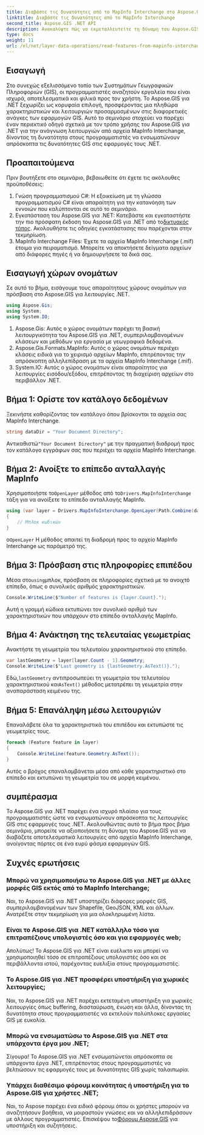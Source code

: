 ```yaml
---
title: Διαβάστε τις δυνατότητες από το MapInfo Interchange στο Aspose.GIS
linktitle: Διαβάστε τις δυνατότητες από το MapInfo Interchange
second_title: Aspose.GIS .NET API
description: Ανακαλύψτε πώς να εκμεταλλευτείτε τη δύναμη του Aspose.GIS για .NET για την ανάγνωση λειτουργιών από αρχεία MapInfo Interchange σε αυτό το ολοκληρωμένο σεμινάριο.
type: docs
weight: 11
url: /el/net/layer-data-operations/read-features-from-mapinfo-interchange/
---
```

## Εισαγωγή
Στο συνεχώς εξελισσόμενο τοπίο των Συστημάτων Γεωγραφικών Πληροφοριών (GIS), οι προγραμματιστές αναζητούν εργαλεία που είναι ισχυρά, αποτελεσματικά και φιλικά προς τον χρήστη. Το Aspose.GIS για .NET ξεχωρίζει ως κορυφαία επιλογή, προσφέροντας μια πληθώρα χαρακτηριστικών και λειτουργιών προσαρμοσμένων στις διαφορετικές ανάγκες των εφαρμογών GIS. Αυτό το σεμινάριο στοχεύει να παρέχει έναν περιεκτικό οδηγό σχετικά με τον τρόπο χρήσης του Aspose.GIS για .NET για την ανάγνωση λειτουργιών από αρχεία MapInfo Interchange, δίνοντας τη δυνατότητα στους προγραμματιστές να ενσωματώνουν απρόσκοπτα τις δυνατότητες GIS στις εφαρμογές τους .NET.
## Προαπαιτούμενα
Πριν βουτήξετε στο σεμινάριο, βεβαιωθείτε ότι έχετε τις ακόλουθες προϋποθέσεις:
1. Γνώση προγραμματισμού C#: Η εξοικείωση με τη γλώσσα προγραμματισμού C# είναι απαραίτητη για την κατανόηση των εννοιών που καλύπτονται σε αυτό το σεμινάριο.
2.  Εγκατάσταση του Aspose.GIS για .NET: Κατεβάστε και εγκαταστήστε την πιο πρόσφατη έκδοση του Aspose.GIS για .NET από το[δικτυακός τόπος](https://releases.aspose.com/gis/net/). Ακολουθήστε τις οδηγίες εγκατάστασης που παρέχονται στην τεκμηρίωση.
3. MapInfo Interchange Files: Έχετε τα αρχεία MapInfo Interchange (.mif) έτοιμα για πειραματισμό. Μπορείτε να αποκτήσετε δείγματα αρχείων από διάφορες πηγές ή να δημιουργήσετε τα δικά σας.

## Εισαγωγή χώρων ονομάτων
Σε αυτό το βήμα, εισάγουμε τους απαραίτητους χώρους ονομάτων για πρόσβαση στο Aspose.GIS για λειτουργίες .NET.
```csharp
using Aspose.Gis;
using System;
using System.IO;
```
1. Aspose.Gis: Αυτός ο χώρος ονομάτων παρέχει τη βασική λειτουργικότητα του Aspose.GIS για .NET, συμπεριλαμβανομένων κλάσεων και μεθόδων για εργασία με γεωγραφικά δεδομένα.
2. Aspose.Gis.Formats.MapInfo: Αυτός ο χώρος ονομάτων περιέχει κλάσεις ειδικά για το χειρισμό αρχείων MapInfo, επιτρέποντας την απρόσκοπτη αλληλεπίδραση με τα αρχεία MapInfo Interchange (.mif).
3. System.IO: Αυτός ο χώρος ονομάτων είναι απαραίτητος για λειτουργίες εισόδου/εξόδου, επιτρέποντας τη διαχείριση αρχείων στο περιβάλλον .NET.

## Βήμα 1: Ορίστε τον κατάλογο δεδομένων
Ξεκινήστε καθορίζοντας τον κατάλογο όπου βρίσκονται τα αρχεία σας MapInfo Interchange.
```csharp
string dataDir = "Your Document Directory";
```
 Αντικαθιστώ`"Your Document Directory"` με την πραγματική διαδρομή προς τον κατάλογο εγγράφων σας που περιέχει τα αρχεία MapInfo Interchange.
## Βήμα 2: Ανοίξτε το επίπεδο ανταλλαγής MapInfo
 Χρησιμοποιήστε το`OpenLayer` μέθοδος από το`Drivers.MapInfoInterchange` τάξη για να ανοίξετε το επίπεδο ανταλλαγής MapInfo.
```csharp
using (var layer = Drivers.MapInfoInterchange.OpenLayer(Path.Combine(dataDir, "data.mif")))
{
    // Μπλοκ κωδικών
}
```
 ο`OpenLayer` Η μέθοδος απαιτεί τη διαδρομή προς το αρχείο MapInfo Interchange ως παράμετρό της.
## Βήμα 3: Πρόσβαση στις πληροφορίες επιπέδου
 Μέσα στο`using`μπλοκ, πρόσβαση σε πληροφορίες σχετικά με το ανοιχτό επίπεδο, όπως ο συνολικός αριθμός χαρακτηριστικών.
```csharp
Console.WriteLine($"Number of features is {layer.Count}.");
```
Αυτή η γραμμή κώδικα εκτυπώνει τον συνολικό αριθμό των χαρακτηριστικών που υπάρχουν στο επίπεδο ανταλλαγής MapInfo.
## Βήμα 4: Ανάκτηση της τελευταίας γεωμετρίας
Ανακτήστε τη γεωμετρία του τελευταίου χαρακτηριστικού στο επίπεδο.
```csharp
var lastGeometry = layer[layer.Count - 1].Geometry;
Console.WriteLine($"Last geometry is {lastGeometry.AsText()}.");
```
 Εδώ,`lastGeometry` αντιπροσωπεύει τη γεωμετρία του τελευταίου χαρακτηριστικού και`AsText()` μέθοδος μετατρέπει τη γεωμετρία στην αναπαράσταση κειμένου της.
## Βήμα 5: Επανάληψη μέσω λειτουργιών
Επαναλάβετε όλα τα χαρακτηριστικά του επιπέδου και εκτυπώστε τις γεωμετρίες τους.
```csharp
foreach (Feature feature in layer)
{
    Console.WriteLine(feature.Geometry.AsText());
}
```
Αυτός ο βρόχος επαναλαμβάνεται μέσα από κάθε χαρακτηριστικό στο επίπεδο και εκτυπώνει τη γεωμετρία του σε μορφή κειμένου.

## συμπέρασμα
Το Aspose.GIS για .NET παρέχει ένα ισχυρό πλαίσιο για τους προγραμματιστές ώστε να ενσωματώνουν απρόσκοπτα τις λειτουργίες GIS στις εφαρμογές τους .NET. Ακολουθώντας αυτό το βήμα προς βήμα σεμινάριο, μπορείτε να αξιοποιήσετε τη δύναμη του Aspose.GIS για να διαβάζετε αποτελεσματικά λειτουργίες από αρχεία MapInfo Interchange, ανοίγοντας πόρτες σε ένα ευρύ φάσμα εφαρμογών GIS.
## Συχνές ερωτήσεις
### Μπορώ να χρησιμοποιήσω το Aspose.GIS για .NET με άλλες μορφές GIS εκτός από το MapInfo Interchange;
Ναι, το Aspose.GIS για .NET υποστηρίζει διάφορες μορφές GIS, συμπεριλαμβανομένων των Shapefile, GeoJSON, KML και άλλων. Ανατρέξτε στην τεκμηρίωση για μια ολοκληρωμένη λίστα.
### Είναι το Aspose.GIS για .NET κατάλληλο τόσο για επιτραπέζιους υπολογιστές όσο και για εφαρμογές web;
Απολύτως! Το Aspose.GIS για .NET είναι ευέλικτο και μπορεί να χρησιμοποιηθεί τόσο σε επιτραπέζιους υπολογιστές όσο και σε περιβάλλοντα ιστού, παρέχοντας ευελιξία στους προγραμματιστές.
### Το Aspose.GIS για .NET προσφέρει υποστήριξη για χωρικές λειτουργίες;
Ναι, το Aspose.GIS για .NET παρέχει εκτεταμένη υποστήριξη για χωρικές λειτουργίες όπως buffering, διασταύρωση, ένωση και άλλα, δίνοντας τη δυνατότητα στους προγραμματιστές να εκτελούν πολύπλοκες εργασίες GIS με ευκολία.
### Μπορώ να ενσωματώσω το Aspose.GIS για .NET στα υπάρχοντα έργα μου .NET;
Σίγουρα! Το Aspose.GIS για .NET ενσωματώνεται απρόσκοπτα σε υπάρχοντα έργα .NET, επιτρέποντας στους προγραμματιστές να βελτιώσουν τις εφαρμογές τους με δυνατότητες GIS χωρίς ταλαιπωρία.
### Υπάρχει διαθέσιμο φόρουμ κοινότητας ή υποστήριξη για το Aspose.GIS για χρήστες .NET;
Ναι, το Aspose παρέχει ένα ειδικό φόρουμ όπου οι χρήστες μπορούν να αναζητήσουν βοήθεια, να μοιραστούν γνώσεις και να αλληλεπιδράσουν με άλλους προγραμματιστές. Επισκέψου το[Φόρουμ Aspose.GIS](https://forum.aspose.com/c/gis/33) για υποστήριξη και συζητήσεις.